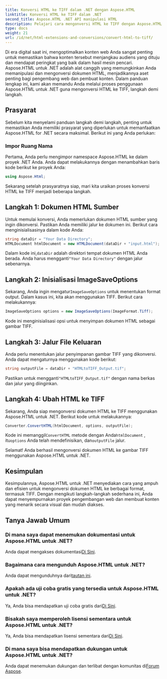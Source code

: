```yaml
---
title: Konversi HTML ke TIFF dalam .NET dengan Aspose.HTML
linktitle: Konversi HTML ke TIFF dalam .NET
second_title: Aspose.HTML .NET API manipulasi HTML
description: Pelajari cara mengonversi HTML ke TIFF dengan Aspose.HTML untuk .NET. Ikuti panduan langkah demi langkah kami untuk pengoptimalan konten web yang efisien.
type: docs
weight: 21
url: /id/net/html-extensions-and-conversions/convert-html-to-tiff/
---
```


Di era digital saat ini, mengoptimalkan konten web Anda sangat penting untuk memastikan bahwa konten tersebut menjangkau audiens yang dituju dan mendapat peringkat yang baik dalam hasil mesin pencari. Aspose.HTML untuk .NET adalah alat canggih yang memungkinkan Anda memanipulasi dan mengonversi dokumen HTML, menjadikannya aset penting bagi pengembang web dan pembuat konten. Dalam panduan lengkap ini, kami akan memandu Anda melalui proses penggunaan Aspose.HTML untuk .NET guna mengonversi HTML ke TIFF, langkah demi langkah.

## Prasyarat

Sebelum kita menyelami panduan langkah demi langkah, penting untuk memastikan Anda memiliki prasyarat yang diperlukan untuk memanfaatkan Aspose.HTML for .NET secara maksimal. Berikut ini yang Anda perlukan:

### Impor Ruang Nama

Pertama, Anda perlu mengimpor namespace Aspose.HTML ke dalam proyek .NET Anda. Anda dapat melakukannya dengan menambahkan baris kode berikut ke proyek Anda:

```csharp
using Aspose.Html;
```

Sekarang setelah prasyaratnya siap, mari kita uraikan proses konversi HTML ke TIFF menjadi beberapa langkah.

## Langkah 1: Dokumen HTML Sumber

Untuk memulai konversi, Anda memerlukan dokumen HTML sumber yang ingin dikonversi. Pastikan Anda memiliki jalur ke dokumen ini. Berikut cara menginisialisasinya dalam kode Anda:

```csharp
string dataDir = "Your Data Directory";
HTMLDocument htmlDocument = new HTMLDocument(dataDir + "input.html");
```

 Dalam kode ini,`dataDir` adalah direktori tempat dokumen HTML Anda berada. Anda harus mengganti`"Your Data Directory"` dengan jalur sebenarnya.

## Langkah 2: Inisialisasi ImageSaveOptions

 Sekarang, Anda ingin mengatur`ImageSaveOptions` untuk menentukan format output. Dalam kasus ini, kita akan menggunakan TIFF. Berikut cara melakukannya:

```csharp
ImageSaveOptions options = new ImageSaveOptions(ImageFormat.Tiff);
```

Kode ini menginisialisasi opsi untuk menyimpan dokumen HTML sebagai gambar TIFF.

## Langkah 3: Jalur File Keluaran

Anda perlu menentukan jalur penyimpanan gambar TIFF yang dikonversi. Anda dapat mengaturnya menggunakan kode berikut:

```csharp
string outputFile = dataDir + "HTMLtoTIFF_Output.tif";
```

 Pastikan untuk mengganti`"HTMLtoTIFF_Output.tif"` dengan nama berkas dan jalur yang diinginkan.

## Langkah 4: Ubah HTML ke TIFF

Sekarang, Anda siap mengonversi dokumen HTML ke TIFF menggunakan Aspose.HTML untuk .NET. Berikut kode untuk melakukannya:

```csharp
Converter.ConvertHTML(htmlDocument, options, outputFile);
```

 Kode ini memanggil`ConvertHTML` metode dengan Anda`htmlDocument` , itu`options` Anda telah mendefinisikan, dan`outputFile` jalur.

Selamat! Anda berhasil mengonversi dokumen HTML ke gambar TIFF menggunakan Aspose.HTML untuk .NET.

## Kesimpulan

Kesimpulannya, Aspose.HTML untuk .NET menyediakan cara yang ampuh dan efisien untuk mengonversi dokumen HTML ke berbagai format, termasuk TIFF. Dengan mengikuti langkah-langkah sederhana ini, Anda dapat menyempurnakan proyek pengembangan web dan membuat konten yang menarik secara visual dan mudah diakses.

## Tanya Jawab Umum

### Di mana saya dapat menemukan dokumentasi untuk Aspose.HTML untuk .NET?
 Anda dapat mengakses dokumentasi[Di Sini](https://reference.aspose.com/html/net/).

### Bagaimana cara mengunduh Aspose.HTML untuk .NET?
 Anda dapat mengunduhnya dari[tautan ini](https://releases.aspose.com/html/net/).

### Apakah ada uji coba gratis yang tersedia untuk Aspose.HTML untuk .NET?
 Ya, Anda bisa mendapatkan uji coba gratis dari[Di Sini](https://releases.aspose.com/).

### Bisakah saya memperoleh lisensi sementara untuk Aspose.HTML untuk .NET?
Ya, Anda bisa mendapatkan lisensi sementara dari[Di Sini](https://purchase.aspose.com/temporary-license/).

### Di mana saya bisa mendapatkan dukungan untuk Aspose.HTML untuk .NET?
 Anda dapat menemukan dukungan dan terlibat dengan komunitas di[Forum Aspose](https://forum.aspose.com/).